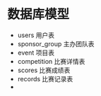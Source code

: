 # 数据库模型

- users 用户表
- sponsor_group 主办团队表
- event 项目表
- competition 比赛详情表
- scores 比赛成绩表
- records 比赛记录表
- 

